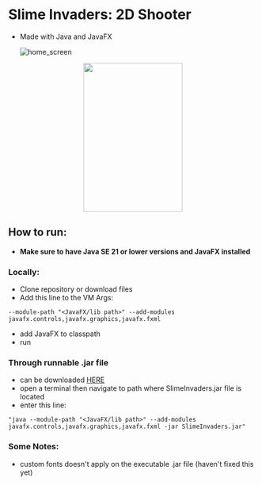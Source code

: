 # Slime Invaders: 2D Shooter
- Made with Java and JavaFX

  ![home_screen](https://github.com/user-attachments/assets/63b8a9b9-100a-4a9f-80a7-060815a8897f)

<p align="center">
  <img src="https://github.com/user-attachments/assets/63b8a9b9-100a-4a9f-80a7-060815a8897f" width = "200" height = "300">
</p>
  

## How to run:
- **Make sure to have Java SE 21 or lower versions and JavaFX installed**

### Locally:
- Clone repository or download files
- Add this line to the VM Args:
```
--module-path "<JavaFX/lib path>" --add-modules javafx.controls,javafx.graphics,javafx.fxml
```
- add JavaFX to classpath
- run

### Through runnable .jar file
- can be downloaded [HERE](https://drive.google.com/file/d/1esINmZQYA-6gaVS8rmJvXtYTfJA9o7Ww/view?usp=sharing)
- open a terminal then navigate to path where SlimeInvaders.jar file is located
- enter this line:
```
"java --module-path "<JavaFX/lib path>" --add-modules javafx.controls,javafx.graphics,javafx.fxml -jar SlimeInvaders.jar"
```

### Some Notes:
- custom fonts doesn't apply on the executable .jar file (haven't fixed this yet)
